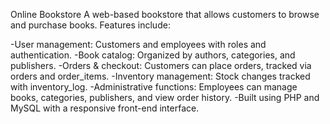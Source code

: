 Online Bookstore
A web-based bookstore that allows customers to browse and purchase books. Features include:

-User management: Customers and employees with roles and authentication.
-Book catalog: Organized by authors, categories, and publishers.
-Orders & checkout: Customers can place orders, tracked via orders and order_items.
-Inventory management: Stock changes tracked with inventory_log.
-Administrative functions: Employees can manage books, categories, publishers, and view order history.
-Built using PHP and MySQL with a responsive front-end interface.
